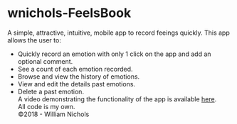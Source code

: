 # wnichols-FeelsBook
A simple, attractive, intuitive, mobile app to record feeings quickly. This app allows the user to:  
   * Quickly record an emotion with only 1 click on the app and add an optional comment.  
   * See a count of each emotion recorded.  
   * Browse and view the history of emotions.  
   * View and edit the details past emotions.  
   * Delete a past emotion.  
A video demonstrating the functionality of the app is available [here](https://youtu.be/TsQJ8-GRrcs).  
All code is my own.  
©2018 - William Nichols  
